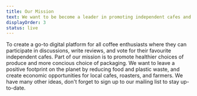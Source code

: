```yaml
---
title: Our Mission
text: We want to be become a leader in promoting independent cafes and be an advocate of sustainable coffee culture.
displayOrder: 3
status: live
---
```


To create a go-to digital platform for all coffee enthusiasts where they can participate in discussions, write reviews, and vote for their favourite independent cafes. Part of our mission is to promote healthier choices of produce and more concious choice of packaging. We want to leave a positive footprint on the planet by reducing food and plastic waste, and create economic opportunities for local cafes, roasters, and farmers. We have many other ideas, don't forget to sign up to our mailing list to stay up-to-date.
